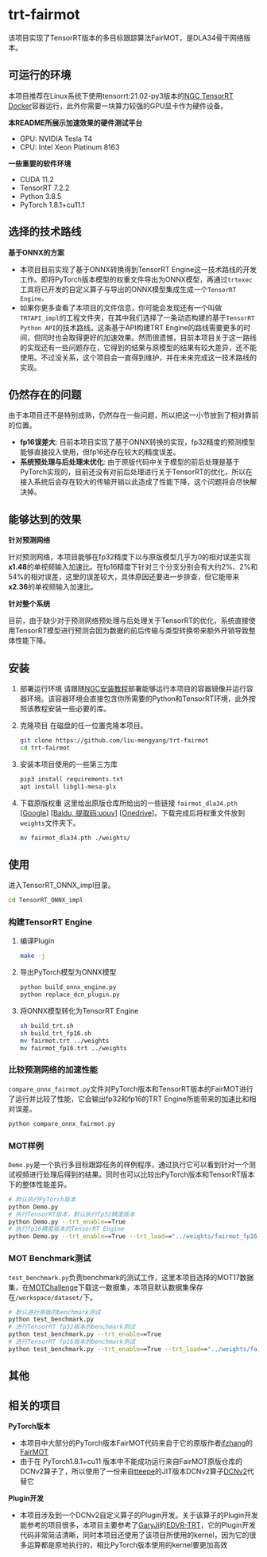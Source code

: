 # trt-fairmot

该项目实现了TensorRT版本的多目标跟踪算法FairMOT，是DLA34骨干网络版本。

## 可运行的环境

本项目推荐在Linux系统下使用tensorrt:21.02-py3版本的[NGC TensorRT Docker](https://ngc.nvidia.com/catalog/containers/nvidia:tensorrt)容器运行，此外你需要一块算力较强的GPU显卡作为硬件设备。

**本README所展示加速效果的硬件测试平台**

- GPU: NVIDIA Tesla T4
- CPU: Intel Xeon Platinum 8163

**一些重要的软件环境**

- CUDA 11.2
- TensorRT 7.2.2
- Python 3.8.5
- PyTorch 1.8.1+cu11.1

## 选择的技术路线

**基于ONNX的方案**

- 本项目目前实现了基于ONNX转换得到TensorRT Engine这一技术路线的开发工作。即将PyTorch版本模型的权重文件导出为ONNX模型，再通过`trtexec`工具将已开发的自定义算子与导出的ONNX模型集成生成一个`TensorRT Engine。`
- 如果你更多查看了本项目的文件信息，你可能会发现还有一个叫做`TRTAPI_impl`的工程文件夹，在其中我们选择了一条动态构建的基于`TensorRT Python API`的技术路线。这条基于API构建TRT Engine的路线需要更多的时间，但同时也会取得更好的加速效果。然而很遗憾，目前本项目关于这一路线的实现还有一些问题存在，它得到的结果与原模型的结果有较大差异，还不能使用。不过没关系，这个项目会一直得到维护，并在未来完成这一技术路线的实现。

## 仍然存在的问题

由于本项目还不是特别成熟，仍然存在一些问题，所以把这一小节放到了相对靠前的位置。
- **fp16误差大**: 目前本项目实现了基于ONNX转换的实现，fp32精度的预测模型能够直接投入使用，但fp16还存在较大的精度误差。
- **系统预处理与后处理未优化**: 由于原版代码中关于模型的前后处理是基于PyTorch实现的，目前还没有对前后处理进行关于TensorRT的优化，所以在接入系统后会存在较大的传输开销以此造成了性能下降，这个问题将会尽快解决掉。

## 能够达到的效果

**针对预测网络**

针对预测网络，本项目能够在fp32精度下以与原版模型几乎为0的相对误差实现**x1.48**的单视频输入加速比。在fp16精度下针对三个分支分别会有大约2%、2%和54%的相对误差，这里的误差较大，具体原因还要进一步排查，但它能带来**x2.36**的单视频输入加速比。

**针对整个系统**

目前，由于缺少对于预测网络预处理与后处理关于TensorRT的优化，系统直接使用TensorRT模型进行预测会因为数据的前后传输与类型转换带来额外开销导致整体性能下降。

## 安装

1. 部署运行环境
    请跟随[NGC安装教程](https://github.com/NVIDIA/trt-samples-for-hackathon-cn/blob/master/hackathon/setup.md)部署能够运行本项目的容器镜像并运行容器环境。该容器环境会直接包含你所需要的Python和TensorRT环境，此外按照该教程安装一些必要的库。

2. 克隆项目
    在磁盘的任一位置克隆本项目。
    ```sh
    git clone https://github.com/liu-mengyang/trt-fairmot
    cd trt-fairmot
    ```

3. 安装本项目使用的一些第三方库
    ```sh
    pip3 install requirements.txt
    apt install libgl1-mesa-glx
    ```

4. 下载原版权重
    这里给出原版仓库所给出的一些链接 `fairmot_dla34.pth` [[Google]](https://drive.google.com/file/d/1SFOhg_vos_xSYHLMTDGFVZBYjo8cr2fG/view?usp=sharing) [[Baidu, 提取码:uouv]](https://pan.baidu.com/share/init?surl=H1Zp8wrTKDk20_DSPAeEkg) [[Onedrive]](https://microsoftapc-my.sharepoint.com/:u:/g/personal/v-yifzha_microsoft_com/EUsj0hkTNuhKkj9bo9kE7ZsBpmHvqDz6DylPQPhm94Y08w?e=3OF4XN)。下载完成后将权重文件放到`weights`文件夹下。
    ```sh
    mv fairmot_dla34.pth ./weights/
    ```

## 使用

进入TensorRT_ONNX_impl目录。
```sh
cd TensorRT_ONNX_impl
```
### 构建TensorRT Engine

1. 编译Plugin
    ```sh
    make -j
    ```

2. 导出PyTorch模型为ONNX模型
    ```sh
    python build_onnx_engine.py
    python replace_dcn_plugin.py
    ```

3. 将ONNX模型转化为TensorRT Engine
    ```sh
    sh build_trt.sh
    sh build_trt_fp16.sh
    mv fairmot.trt ../weights
    mv fairmot_fp16.trt ../weights
    ```

### 比较预测网络的加速性能

`compare_onnx_fairmot.py`文件对PyTorch版本和TensorRT版本的FairMOT进行了运行并比较了性能，它会输出fp32和fp16的TRT Engine所能带来的加速比和相对误差。
```sh
python compare_onnx_fairmot.py
```

### MOT样例

`Demo.py`是一个执行多目标跟踪任务的样例程序，通过执行它可以看到针对一个测试视频进行处理后得到的结果。同时也可以比较出PyTorch版本和TensorRT版本下的整体性能差异。
```sh
# 默认执行PyTorch版本
python Demo.py
# 执行TensorRT版本，默认执行fp32精度版本
python Demo.py --trt_enable==True
# 执行fp16精度版本的TensorRT Engine
python Demo.py --trt_enable==True --trt_load=="../weights/fairmot_fp16.trt"
```

### MOT Benchmark测试

`test_benchmark.py`负责benchmark的测试工作，这里本项目选择的MOT17数据集，在[MOTChallenge](https://motchallenge.net/data/MOT17/)下载这一数据集，本项目默认数据集保存在`/workspace/dataset/`下。
```sh
# 默认进行原版的benchmark测试
python test_benchmark.py
# 进行TensorRT fp32版本的benchmark测试
python test_benchmark.py --trt_enable==True
# 进行TensorRT fp16版本的benchmark测试
python test_benchmark.py --trt_enable==True --trt_load=="../weights/fairmot_fp16.trt"
```


## 其他




## 相关的项目

**PyTorch版本**

- 本项目中大部分的PyTorch版本FairMOT代码来自于它的原版作者[ifzhang](https://github.com/ifzhang)的[FairMOT](https://github.com/ifzhang/FairMOT)
- 由于在 PyTorch1.8.1+cu11 版本中不能成功运行来自FairMOT原版仓库的DCNv2算子了，所以使用了一份来自[tteepe](https://github.com/tteepe)的JIT版本DCNv2算子[DCNv2](https://github.com/tteepe/DCNv2)代替它

**Plugin开发**

- 本项目涉及到一个DCNv2自定义算子的Plugin开发。关于该算子的Plugin开发能参考的项目很多，本项目主要参考了[GaryJi](https://github.com/shining365)的[EDVR-TRT](https://github.com/shining365/EDVR-TRT)，它的Plugin开发代码非常简洁清晰，同时本项目还使用了该项目所使用的kernel，因为它的很多运算都是原地执行的，相比PyTorch版本使用的kernel要更加高效
